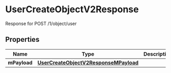 

# UserCreateObjectV2Response

Response for POST /1/object/user

## Properties

| Name | Type | Description | Notes |
|------------ | ------------- | ------------- | -------------|
|**mPayload** | [**UserCreateObjectV2ResponseMPayload**](UserCreateObjectV2ResponseMPayload.md) |  |  |



